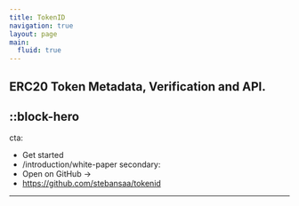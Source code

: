 ```yaml
---
title: TokenID
navigation: true
layout: page
main:
  fluid: true
---
```


## ERC20 Token Metadata, Verification and API.

::block-hero
---
cta:
  - Get started
  - /introduction/white-paper
secondary:
  - Open on GitHub →
  - https://github.com/stebansaa/tokenid
---